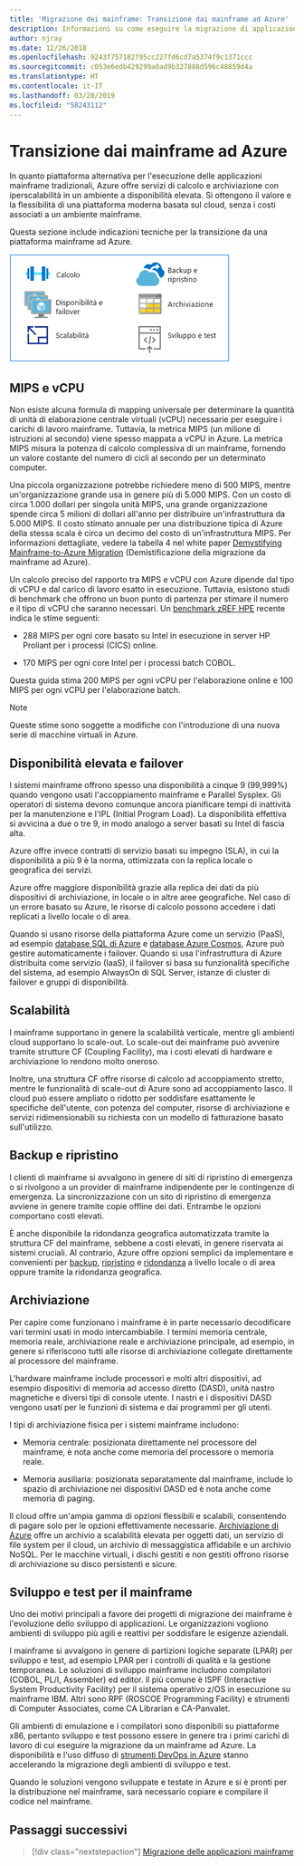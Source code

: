 ```yaml
---
title: 'Migrazione dei mainframe: Transizione dai mainframe ad Azure'
description: Informazioni su come eseguire la migrazione di applicazioni da ambienti mainframe ad Azure, un'infrastruttura scalabile, collaudata e a disponibilità elevata per i sistemi attualmente in esecuzione su mainframe.
author: njray
ms.date: 12/26/2018
ms.openlocfilehash: 9243f757182f95cc227fd6cd7a5374f9c1371ccc
ms.sourcegitcommit: c053e6edb429299a0ad9b327888d596c48859d4a
ms.translationtype: HT
ms.contentlocale: it-IT
ms.lasthandoff: 03/20/2019
ms.locfileid: "58243112"
---
```

# <a name="make-the-switch-from-mainframes-to-azure"></a>Transizione dai mainframe ad Azure

In quanto piattaforma alternativa per l'esecuzione delle applicazioni mainframe tradizionali, Azure offre servizi di calcolo e archiviazione con iperscalabilità in un ambiente a disponibilità elevata. Si ottengono il valore e la flessibilità di una piattaforma moderna basata sul cloud, senza i costi associati a un ambiente mainframe.

Questa sezione include indicazioni tecniche per la transizione da una piattaforma mainframe ad Azure.

![Mainframe e Azure](../../_images/mainframe-migration/make-the-switch.png)

## <a name="mips-vs-vcpus"></a>MIPS e vCPU

Non esiste alcuna formula di mapping universale per determinare la quantità di unità di elaborazione centrale virtuali (vCPU) necessarie per eseguire i carichi di lavoro mainframe. Tuttavia, la metrica MIPS (un milione di istruzioni al secondo) viene spesso mappata a vCPU in Azure. La metrica MIPS misura la potenza di calcolo complessiva di un mainframe, fornendo un valore costante del numero di cicli al secondo per un determinato computer.

Una piccola organizzazione potrebbe richiedere meno di 500 MIPS, mentre un'organizzazione grande usa in genere più di 5.000 MIPS. Con un costo di circa 1.000 dollari per singola unità MIPS, una grande organizzazione spende circa 5 milioni di dollari all'anno per distribuire un'infrastruttura da 5.000 MIPS. Il costo stimato annuale per una distribuzione tipica di Azure della stessa scala è circa un decimo del costo di un'infrastruttura MIPS. Per informazioni dettagliate, vedere la tabella 4 nel white paper [Demystifying Mainframe-to-Azure Migration](https://azure.microsoft.com/resources/demystifying-mainframe-to-azure-migration) (Demistificazione della migrazione da mainframe ad Azure).

Un calcolo preciso del rapporto tra MIPS e vCPU con Azure dipende dal tipo di vCPU e dal carico di lavoro esatto in esecuzione. Tuttavia, esistono studi di benchmark che offrono un buon punto di partenza per stimare il numero e il tipo di vCPU che saranno necessari. Un [benchmark zREF HPE](https://h20195.www2.hpe.com/v2/getpdf.aspx/4aa4-2452enw.pdf) recente indica le stime seguenti:

- 288 MIPS per ogni core basato su Intel in esecuzione in server HP Proliant per i processi (CICS) online.

- 170 MIPS per ogni core Intel per i processi batch COBOL.

Questa guida stima 200 MIPS per ogni vCPU per l'elaborazione online e 100 MIPS per ogni vCPU per l'elaborazione batch.

> [!NOTE]
> Queste stime sono soggette a modifiche con l'introduzione di una nuova serie di macchine virtuali in Azure.

## <a name="high-availability-and-failover"></a>Disponibilità elevata e failover

I sistemi mainframe offrono spesso una disponibilità a cinque 9 (99,999%) quando vengono usati l'accoppiamento mainframe e Parallel Sysplex. Gli operatori di sistema devono comunque ancora pianificare tempi di inattività per la manutenzione e l'IPL (Initial Program Load). La disponibilità effettiva si avvicina a due o tre 9, in modo analogo a server basati su Intel di fascia alta.

Azure offre invece contratti di servizio basati su impegno (SLA), in cui la disponibilità a più 9 è la norma, ottimizzata con la replica locale o geografica dei servizi.

Azure offre maggiore disponibilità grazie alla replica dei dati da più dispositivi di archiviazione, in locale o in altre aree geografiche. Nel caso di un errore basato su Azure, le risorse di calcolo possono accedere i dati replicati a livello locale o di area.

Quando si usano risorse della piattaforma Azure come un servizio (PaaS), ad esempio [database SQL di Azure](/azure/sql-database/sql-database-technical-overview) e [database Azure Cosmos](/azure/cosmos-db/introduction), Azure può gestire automaticamente i failover. Quando si usa l'infrastruttura di Azure distribuita come servizio (IaaS), il failover si basa su funzionalità specifiche del sistema, ad esempio AlwaysOn di SQL Server, istanze di cluster di failover e gruppi di disponibilità.

## <a name="scalability"></a>Scalabilità

I mainframe supportano in genere la scalabilità verticale, mentre gli ambienti cloud supportano lo scale-out. Lo scale-out dei mainframe può avvenire tramite strutture CF (Coupling Facility), ma i costi elevati di hardware e archiviazione lo rendono molto oneroso.

Inoltre, una struttura CF offre risorse di calcolo ad accoppiamento stretto, mentre le funzionalità di scale-out di Azure sono ad accoppiamento lasco. Il cloud può essere ampliato o ridotto per soddisfare esattamente le specifiche dell'utente, con potenza del computer, risorse di archiviazione e servizi ridimensionabili su richiesta con un modello di fatturazione basato sull'utilizzo.

## <a name="backup-and-recovery"></a>Backup e ripristino

I clienti di mainframe si avvalgono in genere di siti di ripristino di emergenza o si rivolgono a un provider di mainframe indipendente per le contingenze di emergenza. La sincronizzazione con un sito di ripristino di emergenza avviene in genere tramite copie offline dei dati. Entrambe le opzioni comportano costi elevati.

È anche disponibile la ridondanza geografica automatizzata tramite la struttura CF del mainframe, sebbene a costi elevati, in genere riservata ai sistemi cruciali. Al contrario, Azure offre opzioni semplici da implementare e convenienti per [backup](/azure/backup/backup-introduction-to-azure-backup), [ripristino](/azure/site-recovery/site-recovery-overview) e [ridondanza](/azure/storage/common/storage-redundancy) a livello locale o di area oppure tramite la ridondanza geografica.

## <a name="storage"></a>Archiviazione

Per capire come funzionano i mainframe è in parte necessario decodificare vari termini usati in modo intercambiabile. I termini memoria centrale, memoria reale, archiviazione reale e archiviazione principale, ad esempio, in genere si riferiscono tutti alle risorse di archiviazione collegate direttamente al processore del mainframe.

L'hardware mainframe include processori e molti altri dispositivi, ad esempio dispositivi di memoria ad accesso diretto (DASD), unità nastro magnetiche e diversi tipi di console utente. I nastri e i dispositivi DASD vengono usati per le funzioni di sistema e dai programmi per gli utenti.

I tipi di archiviazione fisica per i sistemi mainframe includono:

- Memoria centrale: posizionata direttamente nel processore del mainframe, è nota anche come memoria del processore o memoria reale.

- Memoria ausiliaria: posizionata separatamente dal mainframe, include lo spazio di archiviazione nei dispositivi DASD ed è nota anche come memoria di paging.

Il cloud offre un'ampia gamma di opzioni flessibili e scalabili, consentendo di pagare solo per le opzioni effettivamente necessarie. [Archiviazione di Azure](/azure/storage/common/storage-introduction) offre un archivio a scalabilità elevata per oggetti dati, un servizio di file system per il cloud, un archivio di messaggistica affidabile e un archivio NoSQL. Per le macchine virtuali, i dischi gestiti e non gestiti offrono risorse di archiviazione su disco persistenti e sicure.

## <a name="mainframe-development-and-testing"></a>Sviluppo e test per il mainframe

Uno dei motivi principali a favore dei progetti di migrazione dei mainframe è l'evoluzione dello sviluppo di applicazioni. Le organizzazioni vogliono ambienti di sviluppo più agili e reattivi per soddisfare le esigenze aziendali.

I mainframe si avvalgono in genere di partizioni logiche separate (LPAR) per sviluppo e test, ad esempio LPAR per i controlli di qualità e la gestione temporanea. Le soluzioni di sviluppo mainframe includono compilatori (COBOL, PL/I, Assembler) ed editor. Il più comune è ISPF (Interactive System Productivity Facility) per il sistema operativo z/OS in esecuzione su mainframe IBM. Altri sono RPF (ROSCOE Programming Facility) e strumenti di Computer Associates, come CA Librarian e CA-Panvalet.

Gli ambienti di emulazione e i compilatori sono disponibili su piattaforme x86, pertanto sviluppo e test possono essere in genere tra i primi carichi di lavoro di cui eseguire la migrazione da un mainframe ad Azure. La disponibilità e l'uso diffuso di [strumenti DevOps in Azure](https://azure.microsoft.com/solutions/devops/) stanno accelerando la migrazione degli ambienti di sviluppo e test.

Quando le soluzioni vengono sviluppate e testate in Azure e si è pronti per la distribuzione nel mainframe, sarà necessario copiare e compilare il codice nel mainframe.

## <a name="next-steps"></a>Passaggi successivi

> [!div class="nextstepaction"]
> [Migrazione delle applicazioni mainframe](application-strategies.md)
